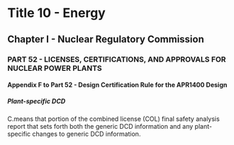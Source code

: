 
# Title 10 - Energy
## Chapter I - Nuclear Regulatory Commission
### PART 52 - LICENSES, CERTIFICATIONS, AND APPROVALS FOR NUCLEAR POWER PLANTS
#### Appendix F to Part 52 - Design Certification Rule for the APR1400 Design
##### Plant-specific DCD

C.means that portion of the combined license (COL) final safety analysis report that sets forth both the generic DCD information and any plant-specific changes to generic DCD information.
